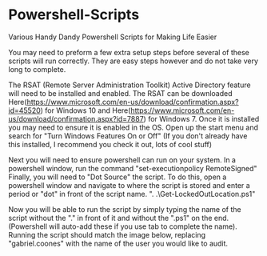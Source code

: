 # Powershell-Scripts
Various Handy Dandy Powershell Scripts for Making Life Easier


You may need to preform a few extra setup steps before several of these scripts will run correctly. They are easy steps however and do not take very long to complete. 

The RSAT (Remote Server Administration Toolkit) Active Directory feature will need to be installed and enabled. The RSAT can be downloaded Here(https://www.microsoft.com/en-us/download/confirmation.aspx?id=45520) for Windows 10 and Here(https://www.microsoft.com/en-us/download/confirmation.aspx?id=7887) for Windows 7. Once it is installed you may need to ensure it is enabled in the OS. Open up the start menu and search for  "Turn Windows Features On or Off" (If you don't already have this installed, I recommend you check it out, lots of cool stuff)

Next you will need to ensure powershell can run on your system. In a powershell window, run the command "set-executionpolicy RemoteSigned"
Finally, you will need to "Dot Source" the script. To do this, open a powershell window and navigate to where the script is stored and enter a period or "dot" in front of the script name. ". .\Get-LockedOutLocation.ps1"

Now you will be able to run the script by simply typing the name of the script without the ".\" in front of it and without the ".ps1" on the end. (Powershell will auto-add these if you use tab to complete the name).
Running the script should match the image below, replacing "gabriel.coones" with the name of the user you would like to audit. 
